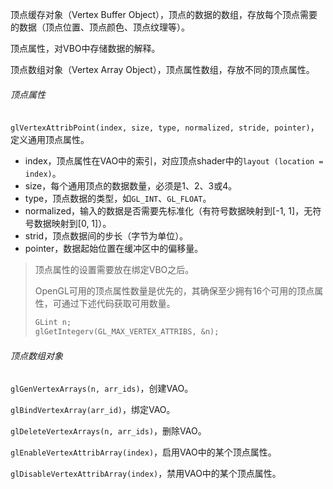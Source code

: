 顶点缓存对象（Vertex Buffer Object），顶点的数据的数组，存放每个顶点需要的数据（顶点位置、顶点颜色、顶点纹理等）。

顶点属性，对VBO中存储数据的解释。

顶点数组对象（Vertex Array Object），顶点属性数组，存放不同的顶点属性。

###### 顶点属性

`glVertexAttribPoint(index, size, type, normalized, stride, pointer)`，定义通用顶点属性。

* index，顶点属性在VAO中的索引，对应顶点shader中的`layout (location = index)`。
* size，每个通用顶点的数据数量，必须是1、2、3或4。
* type，顶点数据的类型，如`GL_INT`、`GL_FLOAT`。
* normalized，输入的数据是否需要先标准化（有符号数据映射到[-1, 1]，无符号数据映射到[0, 1]）。
* strid，顶点数据间的步长（字节为单位）。
* pointer，数据起始位置在缓冲区中的偏移量。

> 顶点属性的设置需要放在绑定VBO之后。
>
> OpenGL可用的顶点属性数量是优先的，其确保至少拥有16个可用的顶点属性，可通过下述代码获取可用数量。
>
> ```cpp
> GLint n;
> glGetIntegerv(GL_MAX_VERTEX_ATTRIBS, &n);
> ```

###### 顶点数组对象

`glGenVertexArrays(n, arr_ids)`，创建VAO。

`glBindVertexArray(arr_id)`，绑定VAO。

`glDeleteVertexArrays(n, arr_ids)`，删除VAO。

`glEnableVertexAttribArray(index)`，启用VAO中的某个顶点属性。

`glDisableVertexAttribArray(index)`，禁用VAO中的某个顶点属性。